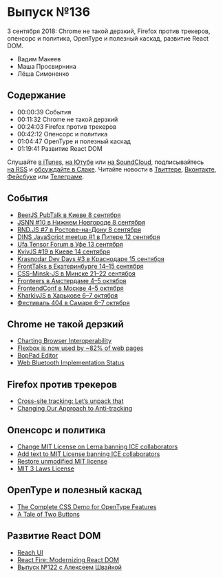 # Выпуск №136

3 сентября 2018: Chrome не такой дерзкий, Firefox против трекеров, опенсорс и политика, OpenType и полезный каскад, развитие React DOM.

- Вадим Макеев
- Маша Просвирнина
- Лёша Симоненко

## Содержание

- 00:00:39 События
- 00:11:32 Chrome не такой дерзкий
- 00:24:03 Firefox против трекеров
- 00:42:12 Опенсорс и политика
- 01:04:47 OpenType и полезный каскад
- 01:19:41 Развитие React DOM

Слушайте [в iTunes](https://itunes.apple.com/podcast/id1080500016), [на Ютубе](https://www.youtube.com/playlist?list=PLMBnwIwFEFHcwuevhsNXkFTcadeX5R1Go) или [на SoundCloud](https://soundcloud.com/web-standards), подписывайтесь [на RSS](https://web-standards.ru/podcast/feed/) и [обсуждайте в Слаке](http://slack.web-standards.ru/). Читайте новости в [Твиттере](https://twitter.com/webstandards_ru), [Вконтакте](https://vk.com/webstandards_ru), [Фейсбуке](https://www.facebook.com/webstandardsru) или [Телеграме](https://t.me/webstandards_ru).

## События

- [BeerJS PubTalk в Киеве 8 сентября](https://www.facebook.com/events/2015566458736171/)
- [JSNN #10 в Нижнем Новгороде 8 сентября](https://www.it52.info/events/2018-09-08-jsnn-10)
- [RND.JS #7 в Ростове-на-Дону 8 сентября](https://it61.info/events/2018-09-08-rnd-js-7-304)
- [DINS JavaScript meetup #1 в Питере 12 сентября](https://dins.timepad.ru/event/787652/)
- [Ufa Tensor Forum в Уфе 13 сентября](http://conf.tensor.ru/)
- [KyivJS #19 в Киеве 14 сентября](http://kyivjs.org/)
- [Krasnodar Dev Days #3 в Краснодаре 15 сентября](https://krddevdays.ru/)
- [FrontTalks в Екатеринбурге 14–15 сентября](https://events.yandex.ru/events/fronttalks/2018/)
- [CSS-Minsk-JS в Минске 21–22 сентября](http://css-minsk-js.by/)
- [Fronteers в Амстердаме 4–5 октября](https://fronteers.nl/congres/2018)
- [FrontendConf в Москве 4–5 октября](http://frontendconf.ru/moscow/2018)
- [KharkivJS в Харькове 6–7 октября](http://kharkivjs.org/)
- [Фестиваль 404 в Самаре 6–7 октября](http://2018.404fest.ru/)

## Chrome не такой дерзкий

- [Charting Browser Interoperability](https://blog.chromium.org/2018/08/charting-browser-interoperability.html)
- [Flexbox is now used by ~82% of web pages](https://twitter.com/ebidel/status/1034874571747291136)
- [BopPad Editor](https://files.keithmcmillen.com/products/boppad/editor/)
- [Web Bluetooth Implementation Status](https://github.com/WebBluetoothCG/web-bluetooth/blob/gh-pages/implementation-status.md)

## Firefox против трекеров

- [Cross-site tracking: Let’s unpack that](https://blog.mozilla.org/firefox/cross-site-tracking-lets-unpack-that/)
- [Changing Our Approach to Anti-tracking](https://blog.mozilla.org/futurereleases/2018/08/30/changing-our-approach-to-anti-tracking/)

## Опенсорс и политика

- [Change MIT License on Lerna banning ICE collaborators](https://twitter.com/jamiebuilds/status/1034594832876879872)
- [Add text to MIT License banning ICE collaborators](https://github.com/lerna/lerna/pull/1616)
- [Restore unmodified MIT license](https://github.com/lerna/lerna/pull/1633)
- [MIT 3 Laws License](https://github.com/reconbot/mit-3-laws-license)

## OpenType и полезный каскад

- [The Complete CSS Demo for OpenType Features](https://sparanoid.com/lab/opentype-features/)
- [A Tale of Two Buttons](https://medium.com/p/e63185aefd5f)

## Развитие React DOM

- [Reach UI](https://ui.reach.tech/)
- [React Fire: Modernizing React DOM](https://github.com/facebook/react/issues/13525)
- [Выпуск №122 с Алексеем Швайкой](https://github.com/web-standards-ru/podcast/blob/master/episodes/episode-122.md)
